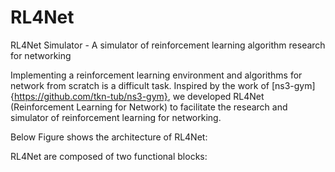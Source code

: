 # RL4Net
RL4Net Simulator - A simulator of reinforcement learning algorithm research for networking

Implementing a reinforcement learning environment and algorithms for network from scratch is a difficult task. Inspired by the work of [ns3-gym]{https://github.com/tkn-tub/ns3-gym}, we developed RL4Net (Reinforcement Learning for Network) to facilitate the research and simulator of reinforcement learning for networking. 

Below Figure shows the architecture of RL4Net:

RL4Net are composed of two functional blocks:
